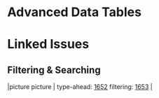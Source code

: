 # Advanced Data Tables

# Linked Issues

## Filtering & Searching

|picture picture | type-ahead: [1652](https://github.com/18F/openFEC/issues/1652) filtering: [1653](https://github.com/18F/openFEC/issues/1653) |
